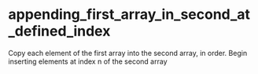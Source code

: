 # appending_first_array_in_second_at_defined_index
Copy each element of the first array into the second array, in order.  Begin inserting elements at index n of the second array
